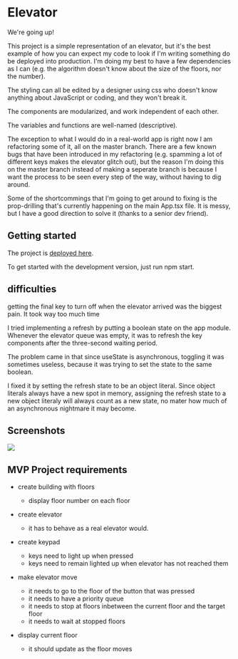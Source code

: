 # Elevator

We're going up!

This project is a simple representation of an elevator, but it's the best example of how you can expect my code to look if I'm writing something do be deployed into production.
I'm doing my best to have a few dependencies as I can (e.g. the algorithm doesn't know about the size of the floors, nor the number).

The styling can all be edited by a designer using css who doesn't know anything about JavaScript or coding, and they won't break it.

The components are modularized, and work independent of each other.

The variables and functions are well-named (descriptive).


The exception to what I would do in a real-world app is right now I am refactoring some of it, all on the master branch. There are a few known bugs that have been introduced in my refactoring (e.g. spamming a lot of different keys makes the elevator glitch out), but the reason I'm doing this on the master branch instead of making a seperate branch is because I want the process to be seen every step of the way, without having to dig around.


Some of the shortcommings that I'm going to get around to fixing is the prop-drilling that's currently happening on the main App.tsx file. It is messy, but I have a good direction to solve it (thanks to a senior dev friend).


## Getting started

The project is [deployed here](https://ryans-elevator.netlify.app/).

To get started with the development version, just run npm start.

## difficulties

getting the final key to turn off when the elevator arrived was the biggest pain. It took way too much time

I tried implementing a refresh by putting a boolean state on the app module. Whenever the elevator queue was empty, it was to refresh the key components after the three-second waiting period.

The problem came in that since useState is asynchronous, toggling it was sometimes useless, because it was trying to set the state to the same boolean.

I fixed it by setting the refresh state to be an object literal. Since object literals always have a new spot in memory, assigning the refresh state to a new object literaly will always count as a new state, no mater how much of an asynchronous nightmare it may become.

## Screenshots

<img src="https://i.imgur.com/a9BunTL.png">


## MVP Project requirements

* create building with floors
  * display floor number on each floor

* create elevator
  * it has to behave as a real elevator would.

* create keypad
  * keys need to light up when pressed
  * keys need to remain lighted up when elevator has not reached them

* make elevator move
  * it needs to go to the floor of the button that was pressed
  * it needs to have a priority queue
  * it needs to stop at floors inbetween the current floor and the target floor
  * it needs to wait at stopped floors

* display current floor
  * it should update as the floor moves
